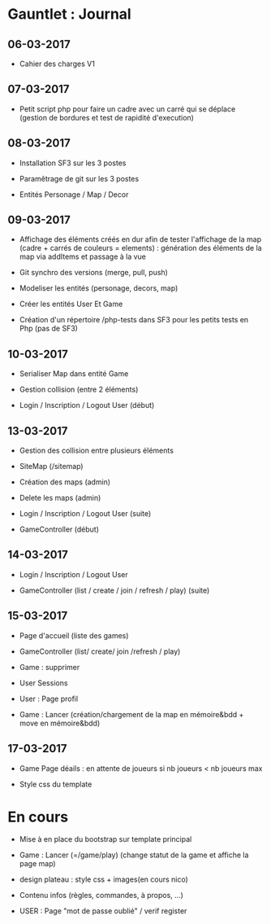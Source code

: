 # Gauntlet : Journal


## 06-03-2017

- Cahier des charges V1
              
## 07-03-2017

- Petit script php pour faire un cadre avec un carré qui se déplace (gestion de bordures et test de rapidité d'execution)

## 08-03-2017

- Installation SF3 sur les 3 postes

- Paramêtrage de git sur les 3 postes

- Entités Personage / Map / Decor

## 09-03-2017

- Affichage des éléments créés en dur afin de tester l'affichage de la map (cadre + carrés de couleurs = elements) 
	: génération des éléments de la map via addItems et passage à la vue
	
- Git synchro des versions (merge, pull, push)

- Modeliser les entités (personage, decors, map)

- Créer les entités User Et Game

- Création d'un répertoire /php-tests dans SF3 pour les petits tests en Php (pas de SF3)

## 10-03-2017

- Serialiser Map dans entité Game

- Gestion collision (entre 2 éléments)

- Login / Inscription / Logout User (début)

## 13-03-2017

- Gestion des collision entre plusieurs éléments

- SiteMap (/sitemap)

- Création des maps (admin)

- Delete les maps (admin)

- Login / Inscription / Logout User (suite)

- GameController (début)

## 14-03-2017

- Login / Inscription / Logout User

- GameController (list / create / join / refresh / play) (suite)

## 15-03-2017

- Page d'accueil (liste des games)

- GameController (list/ create/ join /refresh / play)

- Game : supprimer

- User Sessions

- User : Page profil

- Game : Lancer (création/chargement de la map en mémoire&bdd + move en mémoire&bdd)

## 17-03-2017

- Game Page déails : en attente de joueurs si nb joueurs < nb joueurs max

- Style css du template

# En cours

- Mise à en place du bootstrap sur template principal

- Game : Lancer (=/game/play) (change statut de la game et affiche la page map)

- design plateau : style css + images(en cours nico)

- Contenu infos (règles, commandes, à propos, ...)

- USER : Page "mot de passe oublié" / verif register



